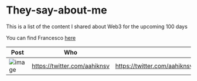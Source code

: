 # They-say-about-me

This is a list of the content I shared about Web3 for the upcoming 100 days

You can find Francesco [here](http://francescociulla.com)





| Post           | Who | Link|
| ------------- | ------------- |------------- |
|![image](https://user-images.githubusercontent.com/18360871/158313241-248dc7df-d08f-4278-8500-3f9e9ad005c3.png)|https://twitter.com/aahiknsv|https://twitter.com/aahiknsv/status/1503596864675139586|
